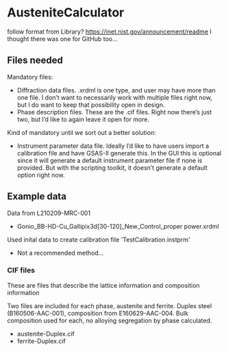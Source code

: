 # AusteniteCalculator



follow format from Library?
https://inet.nist.gov/announcement/readme
I thought there was one for GitHub too...

## Files needed

Mandatory files:
- Diffraction data files.  .xrdml is one type, and user may have more than one file.  I don’t want to necessarily work with multiple files right now, but I do want to keep that possibility open in design.
- Phase description files.  These are the .cif files.  Right now there’s just two, but I’d like to again leave it open for more.  

Kind of mandatory until we sort out a better solution:
- Instrument parameter data file.  Ideally I’d like to have users import a calibration file and have GSAS-II generate this.  In the GUI this is optional since it will generate a default instrument parameter file if none is provided.  But with the scripting toolkit, it doesn’t generate a default option right now.


## Example data

Data from L210209-MRC-001
- Gonio_BB-HD-Cu_Gallipix3d[30-120]_New_Control_proper power.xrdml

Used inital data to create calibration file 'TestCalibration.instprm'
- Not a recommended method...

### CIF files
These are files that describe the lattice information and composition information

Two files are included for each phase, austenite and ferrite.
Duplex steel (B160506-AAC-001), composition from E160629-AAC-004.
Bulk composition used for each, no alloying segregation by phase calculated.
- austenite-Duplex.cif
- ferrite-Duplex.cif


